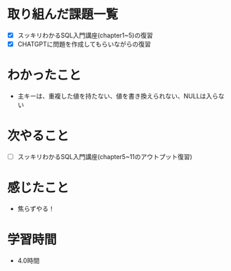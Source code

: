 # 取り組んだ課題一覧

- [x] スッキリわかるSQL入門講座(chapter1~5)の復習
- [x] CHATGPTに問題を作成してもらいながらの復習

# わかったこと

- 主キーは、重複した値を持たない、値を書き換えられない、NULLは入らない

# 次やること

- [ ] スッキリわかるSQL入門講座(chapter5~11のアウトプット復習)


# 感じたこと

- 焦らずやる！

# 学習時間

- 4.0時間